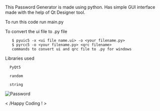 This Password Generator is made using python. Has simple GUI interface made with the help of Qt Designer tool.

To run this code run main.py

To convert the ui file to .py file

       $ pyuic5 -x <ui file name.ui> -o <your filename.py>
       $ pyrcc5 -o <your filename.py> <qrc filename>
       commands to convert ui and qrc file to .py for windows

Libraries used

      PyQt5
      
      random

      string


![Password](https://github.com/Shiv6116/Strong-Password-Generater/assets/128344968/d1012eda-6916-4516-b4bb-26701f320a05)


< /Happy Coding ! >

